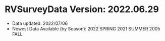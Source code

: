 # RVSurveyData Version: 2022.06.29
* Data updated: 2022/07/06
* Newest Data Available (by Season): 
	2022	SPRING
	2021	SUMMER
	2005	FALL
